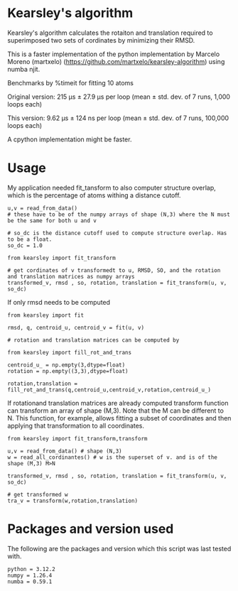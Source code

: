 # Kearsley's algorithm

Kearsley's algorithm calculates the rotaiton and translation required to superimposed two sets of cordinates by minimizing their RMSD. 

This is a faster implementation of the python implementation by Marcelo Moreno (martxelo) (https://github.com/martxelo/kearsley-algorithm) using numba njit.

Benchmarks by %timeit for fitting 10 atoms

Original version: 215 µs ± 27.9 µs per loop (mean ± std. dev. of 7 runs, 1,000 loops each)

This version: 9.62 µs ± 124 ns per loop (mean ± std. dev. of 7 runs, 100,000 loops each) 

A cpython implementation might be faster. 

# Usage

My application needed fit_tansform to also computer structure overlap, which is the percentage of atoms withing a distance cutoff.

```python3
u,v = read_from_data()
# these have to be of the numpy arrays of shape (N,3) where the N must be the same for both u and v

# so_dc is the distance cutoff used to compute structure overlap. Has to be a float. 
so_dc = 1.0

from kearsley import fit_transform

# get cordinates of v transformedt to u, RMSD, SO, and the rotation and translation matrices as numpy arrays
transformed_v, rmsd , so, rotation, translation = fit_transform(u, v, so_dc)
```
If only rmsd needs to be computed

```python3
from kearsley import fit

rmsd, q, centroid_u, centroid_v = fit(u, v)

# rotation and translation matrices can be computed by

from kearsley import fill_rot_and_trans

centroid_u_ = np.empty(3,dtype=float)
rotation = np.empty((3,3),dtype=float)

rotation,translation = fill_rot_and_trans(q,centroid_u,centroid_v,rotation,centroid_u_)
```
If rotationand translation matrices are already computed transform function can transform an array of shape (M,3). Note that the M can be different to N. This function, for example, allows fitting a subset of coordinates and then applying that transformation to all coordinates.
```python3
from kearsley import fit_transform,transform

u,v = read_from_data() # shape (N,3)
w = read_all_cordinantes() # w is the superset of v. and is of the shape (M,3) M>N

transformed_v, rmsd , so, rotation, translation = fit_transform(u, v, so_dc)

# get transformed w
tra_v = transform(w,rotation,translation)
```

# Packages and version used

The following are the packages and version which this script was last tested with.
```
python = 3.12.2
numpy = 1.26.4
numba = 0.59.1
```


